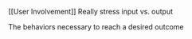 [[User Involvement]]
Really stress input vs. output

The behaviors necessary to reach a desired outcome